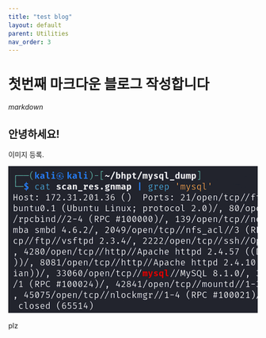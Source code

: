 ```yaml
---
title: "test blog"
layout: default
parent: Utilities
nav_order: 3
---
```


# 첫번째 마크다운 블로그 작성합니다



*markdown*



## 안녕하세요!

이미지 등록. 




![이미지](/assets/images/화면%20캡처%202025-01-19%20200126.png)

plz